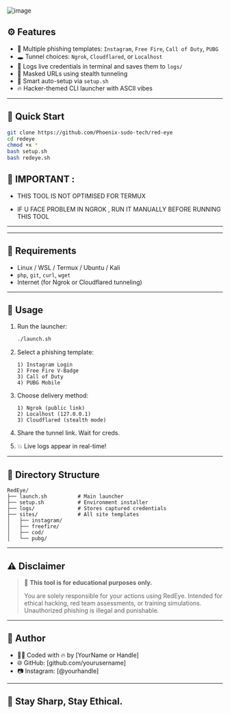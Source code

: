 ![image](https://github.com/user-attachments/assets/35b24c8e-33b4-414a-a361-075c92786386)



## ⚙️ Features

- 🎯 Multiple phishing templates: `Instagram`, `Free Fire`, `Call of Duty`, `PUBG`
- 🕳️ Tunnel choices: `Ngrok`, `Cloudflared`, or `Localhost`
- 💾 Logs live credentials in terminal and saves them to `logs/`
- 🔐 Masked URLs using stealth tunneling
- 🧠 Smart auto-setup via `setup.sh`
- 🔥 Hacker-themed CLI launcher with ASCII vibes

---

## 🚀 Quick Start

```bash
git clone https://github.com/Phoenix-sudo-tech/red-eye
cd redeye
chmod +x *
bash setup.sh
bash redeye.sh      
````

## 🧰 IMPORTANT : 


* THIS TOOL IS NOT OPTIMISED FOR TERMUX 

* IF U FACE PROBLEM IN NGROK , RUN IT MANUALLY BEFORE RUNNING THIS TOOL

---



---

## 🧰 Requirements

* Linux / WSL / Termux / Ubuntu / Kali
* `php`, `git`, `curl`, `wget`
* Internet (for Ngrok or Cloudflared tunneling)

---

## 🧪 Usage

1. Run the launcher:

   ```bash
   ./launch.sh
   ```

2. Select a phishing template:

   ```
   1) Instagram Login
   2) Free Fire V-Badge
   3) Call of Duty
   4) PUBG Mobile
   ```

3. Choose delivery method:

   ```
   1) Ngrok (public link)
   2) Localhost (127.0.0.1)
   3) Cloudflared (stealth mode)
   ```

4. Share the tunnel link. Wait for creds.

5. 💥 Live logs appear in real-time!

---

## 📁 Directory Structure

```
RedEye/
├── launch.sh          # Main launcher
├── setup.sh           # Environment installer
├── logs/              # Stores captured credentials
├── sites/             # All site templates
│   ├── instagram/
│   ├── freefire/
│   ├── cod/
│   └── pubg/
```

---

## ⚠️ Disclaimer

> 🚨 **This tool is for educational purposes only.**
>
> You are solely responsible for your actions using RedEye.
> Intended for ethical hacking, red team assessments, or training simulations.
> Unauthorized phishing is illegal and punishable.

---

## 🧠 Author

* 🧑‍💻 Coded with 🔥 by \[YourName or Handle]
* 🌐 GitHub: \[github.com/yourusername]
* 📷 Instagram: \[@yourhandle]

---

## 🦾 Stay Sharp, Stay Ethical.

